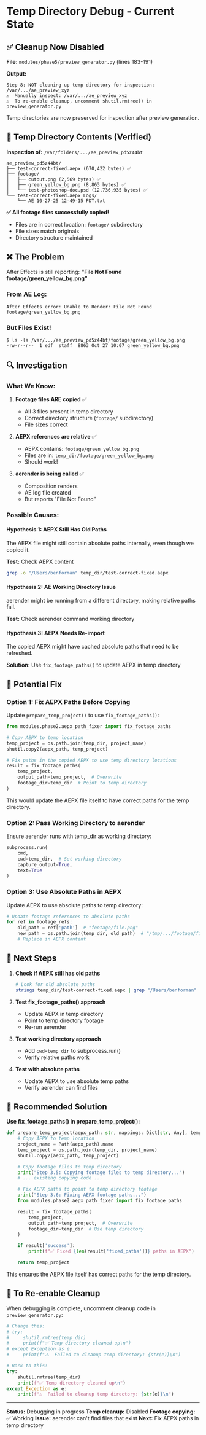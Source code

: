 # Temp Directory Debug - Current State

## ✅ Cleanup Now Disabled

**File:** `modules/phase5/preview_generator.py` (lines 183-191)

**Output:**
```
Step 8: NOT cleaning up temp directory for inspection: /var/.../ae_preview_xyz
⚠️  Manually inspect: /var/.../ae_preview_xyz
⚠️  To re-enable cleanup, uncomment shutil.rmtree() in preview_generator.py
```

Temp directories are now preserved for inspection after preview generation.

## 📁 Temp Directory Contents (Verified)

**Inspection of:** `/var/folders/.../ae_preview_pd5z44bt`

```
ae_preview_pd5z44bt/
├── test-correct-fixed.aepx (670,422 bytes) ✅
├── footage/
│   ├── cutout.png (2,569 bytes) ✅
│   ├── green_yellow_bg.png (8,863 bytes) ✅
│   └── test-photoshop-doc.psd (12,736,935 bytes) ✅
└── test-correct-fixed.aepx Logs/
    └── AE 10-27-25 12-49-15 PDT.txt
```

**✅ All footage files successfully copied!**
- Files are in correct location: `footage/` subdirectory
- File sizes match originals
- Directory structure maintained

## ❌ The Problem

After Effects is still reporting: **"File Not Found footage/green_yellow_bg.png"**

### From AE Log:
```
After Effects error: Unable to Render: File Not Found footage/green_yellow_bg.png
```

### But Files Exist!
```
$ ls -la /var/.../ae_preview_pd5z44bt/footage/green_yellow_bg.png
-rw-r--r--  1 edf  staff  8863 Oct 27 10:07 green_yellow_bg.png
```

## 🔍 Investigation

### What We Know:

1. **Footage files ARE copied** ✅
   - All 3 files present in temp directory
   - Correct directory structure (`footage/` subdirectory)
   - File sizes correct

2. **AEPX references are relative** ✅
   - AEPX contains: `footage/green_yellow_bg.png`
   - Files are in: `temp_dir/footage/green_yellow_bg.png`
   - Should work!

3. **aerender is being called** ✅
   - Composition renders
   - AE log file created
   - But reports "File Not Found"

### Possible Causes:

#### Hypothesis 1: AEPX Still Has Old Paths
The AEPX file might still contain absolute paths internally, even though we copied it.

**Test:** Check AEPX content
```bash
grep -o "/Users/benforman" temp_dir/test-correct-fixed.aepx
```

#### Hypothesis 2: AE Working Directory Issue
aerender might be running from a different directory, making relative paths fail.

**Test:** Check aerender command working directory

#### Hypothesis 3: AEPX Needs Re-import
The copied AEPX might have cached absolute paths that need to be refreshed.

**Solution:** Use `fix_footage_paths()` to update AEPX in temp directory

## 🔧 Potential Fix

### Option 1: Fix AEPX Paths Before Copying

Update `prepare_temp_project()` to use `fix_footage_paths()`:

```python
from modules.phase2.aepx_path_fixer import fix_footage_paths

# Copy AEPX to temp location
temp_project = os.path.join(temp_dir, project_name)
shutil.copy2(aepx_path, temp_project)

# Fix paths in the copied AEPX to use temp directory locations
result = fix_footage_paths(
    temp_project,
    output_path=temp_project,  # Overwrite
    footage_dir=temp_dir  # Point to temp directory
)
```

This would update the AEPX file itself to have correct paths for the temp directory.

### Option 2: Pass Working Directory to aerender

Ensure aerender runs with temp_dir as working directory:

```python
subprocess.run(
    cmd,
    cwd=temp_dir,  # Set working directory
    capture_output=True,
    text=True
)
```

### Option 3: Use Absolute Paths in AEPX

Update AEPX to use absolute paths to temp directory:

```python
# Update footage references to absolute paths
for ref in footage_refs:
    old_path = ref['path']  # "footage/file.png"
    new_path = os.path.join(temp_dir, old_path)  # "/tmp/.../footage/file.png"
    # Replace in AEPX content
```

## 📝 Next Steps

1. **Check if AEPX still has old paths**
   ```bash
   # Look for old absolute paths
   strings temp_dir/test-correct-fixed.aepx | grep "/Users/benforman"
   ```

2. **Test fix_footage_paths() approach**
   - Update AEPX in temp directory
   - Point to temp directory footage
   - Re-run aerender

3. **Test working directory approach**
   - Add `cwd=temp_dir` to subprocess.run()
   - Verify relative paths work

4. **Test with absolute paths**
   - Update AEPX to use absolute temp paths
   - Verify aerender can find files

## 🎯 Recommended Solution

**Use fix_footage_paths() in prepare_temp_project():**

```python
def prepare_temp_project(aepx_path: str, mappings: Dict[str, Any], temp_dir: str) -> str:
    # Copy AEPX to temp location
    project_name = Path(aepx_path).name
    temp_project = os.path.join(temp_dir, project_name)
    shutil.copy2(aepx_path, temp_project)

    # Copy footage files to temp directory
    print("Step 3.5: Copying footage files to temp directory...")
    # ... existing copying code ...

    # Fix AEPX paths to point to temp directory footage
    print("Step 3.6: Fixing AEPX footage paths...")
    from modules.phase2.aepx_path_fixer import fix_footage_paths

    result = fix_footage_paths(
        temp_project,
        output_path=temp_project,  # Overwrite
        footage_dir=temp_dir  # Use temp directory
    )

    if result['success']:
        print(f"✅ Fixed {len(result['fixed_paths'])} paths in AEPX")

    return temp_project
```

This ensures the AEPX file itself has correct paths for the temp directory.

## 🔄 To Re-enable Cleanup

When debugging is complete, uncomment cleanup code in `preview_generator.py`:

```python
# Change this:
# try:
#     shutil.rmtree(temp_dir)
#     print(f"✅ Temp directory cleaned up\n")
# except Exception as e:
#     print(f"⚠️  Failed to cleanup temp directory: {str(e)}\n")

# Back to this:
try:
    shutil.rmtree(temp_dir)
    print(f"✅ Temp directory cleaned up\n")
except Exception as e:
    print(f"⚠️  Failed to cleanup temp directory: {str(e)}\n")
```

---

**Status:** Debugging in progress
**Temp cleanup:** Disabled
**Footage copying:** ✅ Working
**Issue:** aerender can't find files that exist
**Next:** Fix AEPX paths in temp directory
